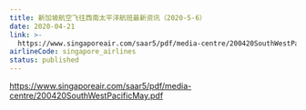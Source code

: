 ```yaml
---
title: 新加坡航空飞往西南太平洋航班最新资讯（2020-5-6）
date: 2020-04-21
link: >-
  https://www.singaporeair.com/saar5/pdf/media-centre/200420SouthWestPacificMay.pdf
airlineCode: singapore_airlines
status: published
---
```

https://www.singaporeair.com/saar5/pdf/media-centre/200420SouthWestPacificMay.pdf
